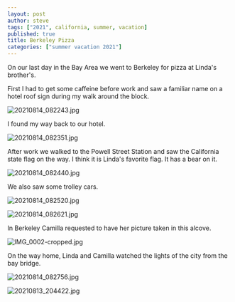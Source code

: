 ```yaml
---
layout: post
author: steve
tags: ["2021", california, summer, vacation]
published: true
title: Berkeley Pizza
categories: ["summer vacation 2021"]
---
```

On our last day in the Bay Area we went to Berkeley for pizza at Linda's brother's.  

First I had to get some caffeine before work and saw a familiar name on a hotel roof sign during my walk around the block.    

![20210814_082243.jpg]({{site.baseurl}}/assets/media/20210814_082243.jpg)

I found my way back to our hotel.  

![20210814_082351.jpg]({{site.baseurl}}/assets/media/20210814_082351.jpg)

After work we walked to the Powell Street Station and saw the California state flag on the way. I think it is Linda's favorite flag. It has a bear on it.  

![20210814_082440.jpg]({{site.baseurl}}/assets/media/20210814_082440.jpg)

We also saw some trolley cars.  

![20210814_082520.jpg]({{site.baseurl}}/assets/media/20210814_082520.jpg)

![20210814_082621.jpg]({{site.baseurl}}/assets/media/20210814_082621.jpg)

In Berkeley Camilla requested to have her picture taken in this alcove.  

![IMG_0002-cropped.jpg]({{site.baseurl}}/assets/media/IMG_0002-cropped.jpg)

On the way home, Linda and Camilla watched the lights of the city from the bay bridge.  

![20210814_082756.jpg]({{site.baseurl}}/assets/media/20210814_082756.jpg)

![20210813_204422.jpg]({{site.baseurl}}/assets/media/20210813_204422.jpg)
